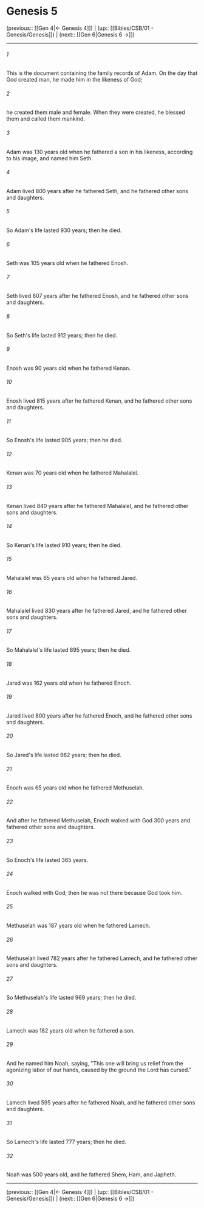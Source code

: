 # Genesis 5

(previous:: [[Gen 4|← Genesis 4]]) | (up:: [[Bibles/CSB/01 - Genesis/Genesis]]) | (next:: [[Gen 6|Genesis 6 →]])

***


###### 1 
This is the document containing the family records of Adam. On the day that God created man, he made him in the likeness of God; 

###### 2 
he created them male and female. When they were created, he blessed them and called them mankind. 

###### 3 
Adam was 130 years old when he fathered a son in his likeness, according to his image, and named him Seth. 

###### 4 
Adam lived 800 years after he fathered Seth, and he fathered other sons and daughters. 

###### 5 
So Adam's life lasted 930 years; then he died. 

###### 6 
Seth was 105 years old when he fathered Enosh. 

###### 7 
Seth lived 807 years after he fathered Enosh, and he fathered other sons and daughters. 

###### 8 
So Seth's life lasted 912 years; then he died. 

###### 9 
Enosh was 90 years old when he fathered Kenan. 

###### 10 
Enosh lived 815 years after he fathered Kenan, and he fathered other sons and daughters. 

###### 11 
So Enosh's life lasted 905 years; then he died. 

###### 12 
Kenan was 70 years old when he fathered Mahalalel. 

###### 13 
Kenan lived 840 years after he fathered Mahalalel, and he fathered other sons and daughters. 

###### 14 
So Kenan's life lasted 910 years; then he died. 

###### 15 
Mahalalel was 65 years old when he fathered Jared. 

###### 16 
Mahalalel lived 830 years after he fathered Jared, and he fathered other sons and daughters. 

###### 17 
So Mahalalel's life lasted 895 years; then he died. 

###### 18 
Jared was 162 years old when he fathered Enoch. 

###### 19 
Jared lived 800 years after he fathered Enoch, and he fathered other sons and daughters. 

###### 20 
So Jared's life lasted 962 years; then he died. 

###### 21 
Enoch was 65 years old when he fathered Methuselah. 

###### 22 
And after he fathered Methuselah, Enoch walked with God 300 years and fathered other sons and daughters. 

###### 23 
So Enoch's life lasted 365 years. 

###### 24 
Enoch walked with God; then he was not there because God took him. 

###### 25 
Methuselah was 187 years old when he fathered Lamech. 

###### 26 
Methuselah lived 782 years after he fathered Lamech, and he fathered other sons and daughters. 

###### 27 
So Methuselah's life lasted 969 years; then he died. 

###### 28 
Lamech was 182 years old when he fathered a son. 

###### 29 
And he named him Noah, saying, "This one will bring us relief from the agonizing labor of our hands, caused by the ground the Lord has cursed." 

###### 30 
Lamech lived 595 years after he fathered Noah, and he fathered other sons and daughters. 

###### 31 
So Lamech's life lasted 777 years; then he died. 

###### 32 
Noah was 500 years old, and he fathered Shem, Ham, and Japheth.

***

(previous:: [[Gen 4|← Genesis 4]]) | (up:: [[Bibles/CSB/01 - Genesis/Genesis]]) | (next:: [[Gen 6|Genesis 6 →]])
